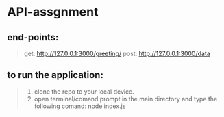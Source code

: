 ﻿# API-assgnment
## end-points:
>get: http://127.0.0.1:3000/greeting/<name>
>post: http://127.0.0.1:3000/data
## to run the application:
>1. clone the repo to your local device.
>2. open terminal/comand prompt in the main directory and type the following comand:
>node index.js
>


